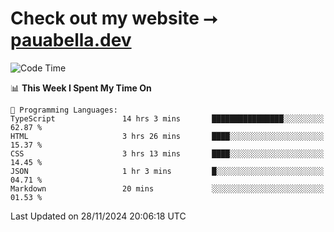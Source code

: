 # Check out my website ⭢ [pauabella.dev](https://pauabella.dev)

<!--START_SECTION:waka-->
![Code Time](http://img.shields.io/badge/Code%20Time-3%2C930%20hrs%2042%20mins-blue)

📊 **This Week I Spent My Time On** 

```text
💬 Programming Languages: 
TypeScript               14 hrs 3 mins       ████████████████░░░░░░░░░   62.87 % 
HTML                     3 hrs 26 mins       ████░░░░░░░░░░░░░░░░░░░░░   15.37 % 
CSS                      3 hrs 13 mins       ████░░░░░░░░░░░░░░░░░░░░░   14.45 % 
JSON                     1 hr 3 mins         █░░░░░░░░░░░░░░░░░░░░░░░░   04.71 % 
Markdown                 20 mins             ░░░░░░░░░░░░░░░░░░░░░░░░░   01.53 % 
```


 Last Updated on 28/11/2024 20:06:18 UTC
<!--END_SECTION:waka-->
